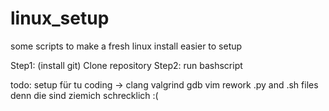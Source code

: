 # linux_setup
some scripts to make a fresh linux install easier to setup


Step1: (install git) Clone repository
Step2: run bashscript

todo:
setup für tu coding ->
clang valgrind gdb vim 
rework .py and .sh files denn die sind ziemich schrecklich :(

